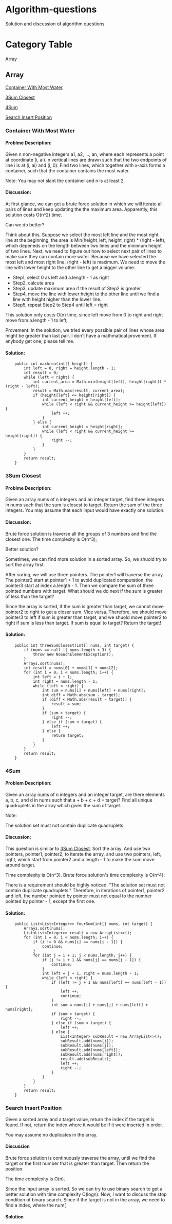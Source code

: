# Algorithm-questions
Solution and discussion of algorithm questions
# Category Table
[Array](#chapter-1)

## Array<a id="chapter-1"></a>
[Container With Most Water](#chapter-1-question-1)

[3Sum Closest](#chapter-1-question-2)

[4Sum](#chapter-1-question-3)

[Search Insert Position](#chapter-1-question-4)
### Container With Most Water<a id="chapter-1-question-1"></a>
#### Problme Description:
Given n non-negative integers a1, a2, ..., an, where each represents a point at coordinate (i, ai). n vertical lines are drawn such that the two endpoints of line i is at (i, ai) and (i, 0). Find two lines, which together with x-axis forms a container, such that the container contains the most water.

Note: You may not slant the container and n is at least 2.
#### Discussion:
At first glance, we can get a brute force solution in which we will iterate all pairs of lines and keep updating the the maximum area. Apparently, this solution costs O(n^2) time.

Can we do better?

Think about this. Suppose we select the most left line and the most right line at the beginning, the area is Min(height_left, height_right) * (right - left), which depeneds on the length between two lines and the minimum height of two lines. Next, we need to figure out how to select next pair of lines to make sure they can contain more water. Because we have selected the most left and most right line, (right - left) is maximum. We need to move the line with lower height to the other line to get a bigger volume. 

+ Step1, select 0 as left and a.length - 1 as right 
+ Step2, calcute area
+ Step3, update maximum area if the result of Step2 is greater
+ Step4, move the line with lower height to the other line until we find a line with height higher than the lower line.
+ Step5, repeat Step2 to Step4 until left = right

This solution only costs O(n) time, since left move from 0 to right and right move from a.length - 1 to left; 

Provement:
In the solution, we tried every possible pair of lines whose area might be greater than last pair.
I don't have a mathmatical provement. If anybody get one, please tell me.

#### Solution:
```
    public int maxArea(int[] height) {
        int left = 0, right = height.length - 1;
        int result = 0;
        while (left < right) {
            int current_area = Math.min(height[left], height[right]) * (right - left);
            result = Math.max(result, current_area);
            if (height[left] <= height[right]) {
                int current_height = height[left];
                while (left < right && current_height >= height[left]) {
                    left ++;
                }
            } else {
                int current_height = height[right];
                while (left < right && current_height >= height[right]) {
                    right --;
                }
            }
        }
        return result;
    }
```
### 3Sum Closest<a id="chapter-1-question-2"></a>
#### Problme Description:
Given an array nums of n integers and an integer target, find three integers in nums such that the sum is closest to target. Return the sum of the three integers. You may assume that each input would have exactly one solution.

#### Discussion:
Brute force solution is traverse all the groups of 3 numbers and find the closest one. The time complexity is O(n^3);

Better solution?

Sometimes, we can find more solution in a sorted array. So, we shuold try to sort the array first. 

After soring, we will use three pointers. The pointer1 will traverse the array. The pointer2 start at pointer1 + 1 to avoid duplicated computation, the pointer3 start at index a.length - 1. Then we compare the sum of three pointed numbers with target. What should we do next if the sum is greater of less than the target?

Since the array is sorted, if the sum is greater than target, we cannot move pointer2 to right to get a closer sum. Vice versa. Therefore, we should move pointer3 to left if sum is greater than target, and we shuold move pointer2 to right if sum is less than target. If sum is equal to target? Return the target!

#### Solution:
```
    public int threeSumClosest(int[] nums, int target) {
        if (nums == null || nums.length < 3) {
            throw new NoSuchElementException();
        }
        Arrays.sort(nums);
        int result = nums[0] + nums[1] + nums[2];
        for (int i = 0; i < nums.length; i++) {
            int left = i + 1;
            int right = nums.length - 1;
            while (left < right) {
                int sum = nums[i] + nums[left] + nums[right];
                int diff = Math.abs(sum - target);
                if (diff < Math.abs(result - target)) {
                    result = sum;
                }
                if (sum > target) {
                    right --;
                } else if (sum < target) {
                    left ++;
                } else {
                    return target;
                }
            }
        }
        return result;
    }
```
### 4Sum<a id="chapter-1-question-3"></a>
#### Problem Description:
Given an array nums of n integers and an integer target, are there elements a, b, c, and d in nums such that a + b + c + d = target? Find all unique quadruplets in the array which gives the sum of target.

Note:

The solution set must not contain duplicate quadruplets.

#### Discussion:
This question is similar to [3Sum Closest](#chapter-1-question-2). 
Sort the array. And use two pointers, pointer1, pointer2, to iterate the array, and use two pointers, left, right, which start from pointer2 and a.length - 1 to make the sum move around target.

Time complexity is O(n^3). Brute force solution's time complexity is O(n^4);

There is a requirement should be highly noticed. "The solution set must not contain duplicate quadruplets." Therefore, in iterations of pointer1, pointer2 and left, the number pointed by pointer must not equal to the number pointed by pointer - 1, except the first one. 
#### Solution:
```
    public List<List<Integer>> fourSum(int[] nums, int target) {
        Arrays.sort(nums);
        List<List<Integer>> result = new ArrayList<>();
        for (int i = 0; i < nums.length; i++) {
            if (i != 0 && nums[i] == nums[i - 1]) {
                continue;
            }
            for (int j = i + 1; j < nums.length; j++) {
                if (j != i + 1 && nums[j] == nums[j - 1]) {
                    continue;
                }
                int left = j + 1, right = nums.length - 1;
                while (left < right) {
                    if (left != j + 1 && nums[left] == nums[left - 1]) {
                        left ++;
                        continue;
                    } 
                    int sum = nums[i] + nums[j] + nums[left] + nums[right];
                    if (sum > target) {
                        right --;
                    } else if (sum < target) {
                        left ++;
                    } else {
                        List<Integer> subResult = new ArrayList<>();
                        subResult.add(nums[i]);
                        subResult.add(nums[j]);
                        subResult.add(nums[left]);
                        subResult.add(nums[right]);
                        result.add(subResult);
                        left ++;
                        right --;
                    }
                }
            }
        }
        return result;
    }
```
### Search Insert Position<a id="chapter-1-question-4"></a>
Given a sorted array and a target value, return the index if the target is found. If not, return the index where it would be if it were inserted in order.

You may assume no duplicates in the array.
#### Discussion
Brute force solution is continuously traverse the array, until we find the target or the first number that is greater than target. Then return the position.

The time complexity is O(n).

Since the input array is sorted. So we can try to use binary search to get a better solution with time complexity O(logn). Now, I want to discuss the stop condition of binary search. Since if the target is not in the array, we need to find a index, where the num[

#### Solution

